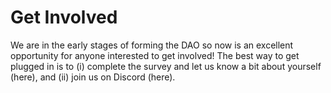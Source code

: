 # Get Involved 

We are in the early stages of forming the DAO so now is an excellent opportunity for anyone interested to get involved! The best way to get plugged in is to (i) complete the survey and let us know a bit about yourself (here), and (ii) join us on Discord (here).
